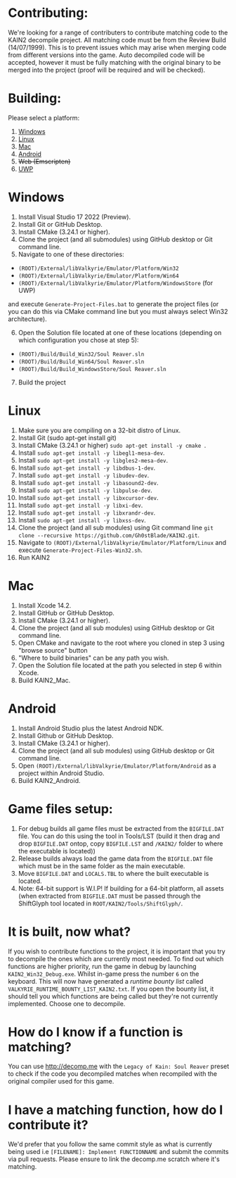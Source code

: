 # Contributing:

We're looking for a range of contributers to contribute matching code to the KAIN2 decompile project. All matching code must be from the Review Build (14/07/1999).
This is to prevent issues which may arise when merging code from different versions into the game. Auto decompiled code will be accepted, however it must be fully
matching with the original binary to be merged into the project (proof will be required and will be checked).

# Building:

Please select a platform:
  1. [Windows](#Windows)
  2. [Linux](#Linux)
  3. [Mac](#Mac)
  4. [Android](#Android)
  5. ~~Web (Emscripten)~~
  6. [UWP](#Windows)

# Windows
  1. Install Visual Studio 17 2022 (Preview).
  2. Install Git or GitHub Desktop.
  3. Install CMake (3.24.1 or higher).
  4. Clone the project (and all submodules) using GitHub desktop or Git command line.
  5. Navigate to one of these directories:

  - `(ROOT)/External/libValkyrie/Emulator/Platform/Win32`
  - `(ROOT)/External/libValkyrie/Emulator/Platform/Win64`
  - `(ROOT)/External/libValkyrie/Emulator/Platform/WindowsStore` (for UWP)

  and execute `Generate-Project-Files.bat` to generate the project files (or you can do this via CMake command line but you must always select Win32 architecture).

  6. Open the Solution file located at one of these locations (depending on which configuration you chose at step 5):
  - `(ROOT)/Build/Build_Win32/Soul Reaver.sln`
  - `(ROOT)/Build/Build_Win64/Soul Reaver.sln`
  - `(ROOT)/Build/Build_WindowsStore/Soul Reaver.sln`
  7. Build the project

# Linux
  1. Make sure you are compiling on a 32-bit distro of Linux.
  2. Install Git (sudo apt-get install git)
  3. Install CMake (3.24.1 or higher) `sudo apt-get install -y cmake `.
  4. Install `sudo apt-get install -y libegl1-mesa-dev`.
  5. Install `sudo apt-get install -y libgles2-mesa-dev`.
  6. Install `sudo apt-get install -y libdbus-1-dev`.
  7. Install `sudo apt-get install -y libudev-dev`.
  8. Install `sudo apt-get install -y libasound2-dev`.
  9. Install `sudo apt-get install -y libpulse-dev`.
  10. Install `sudo apt-get install -y libxcursor-dev`.
  11. Install `sudo apt-get install -y libxi-dev`.
  13. Install `sudo apt-get install -y libxrandr-dev`.
  14. Install `sudo apt-get install -y libxss-dev`.
  15. Clone the project (and all sub modules) using Git command line `git clone --recursive https://github.com/Gh0stBlade/KAIN2.git`.
  16. Navigate to `(ROOT)/External/libValkyrie/Emulator/Platform/Linux` and execute `Generate-Project-Files-Win32.sh`.
  17. Run KAIN2

# Mac
  1. Install Xcode 14.2.
  2. Install GitHub or GitHub Desktop.
  3. Install CMake (3.24.1 or higher).
  4. Clone the project (and all sub modules) using GitHub desktop or Git command line.
  5. Open CMake and navigate to the root where you cloned in step 3 using "browse source" button
  6. "Where to build binaries" can be any path you wish.
  7. Open the Solution file located at the path you selected in step 6 within Xcode.
  8. Build KAIN2_Mac.
  
# Android
  1. Install Android Studio plus the latest Android NDK.
  2. Install Github or GitHub Desktop.
  3. Install CMake (3.24.1 or higher).
  4. Clone the project (and all sub modules) using GitHub desktop or Git command line.
  5. Open `(ROOT)/External/libValkyrie/Emulator/Platform/Android` as a project within Android Studio.
  6. Build KAIN2_Android.

# Game files setup:
  1. For debug builds all game files must be extracted from the `BIGFILE.DAT` file. You can do this using the tool in Tools/LST (build it then drag and drop `BIGFILE.DAT` ontop, copy `BIGFILE.LST` and `/KAIN2/` folder to where the executable is located))
  2. Release builds always load the game data from the `BIGFILE.DAT` file which must be in the same folder as the main executable.
  3. Move `BIGFILE.DAT` and `LOCALS.TBL` to where the built executable is located.
  4. Note: 64-bit support is W.I.P! If building for a 64-bit platform, all assets (when extracted from `BIGFILE.DAT` must be passed through the ShiftGlyph tool located in `ROOT/KAIN2/Tools/ShiftGlyph/`.

# It is built, now what?

If you wish to contribute functions to the project, it is important that you try to decompile the ones which are currently most needed. To find out which functions are higher priority, run the game in debug by launching `KAIN2_Win32_Debug.exe`. Whilst in-game press the number `6` on the keyboard. This will now have generated a _runtime bounty list_ called `VALKYRIE_RUNTIME_BOUNTY_LIST_KAIN2.txt`. If you open the bounty list, it should tell you which functions are being called but they're not currently implemented. Choose one to decompile.

# How do I know if a function is matching?

You can use http://decomp.me with the `Legacy of Kain: Soul Reaver` preset to check if the code you decompiled matches when recompiled with the original compiler used for this game.

# I have a matching function, how do I contribute it?

We'd prefer that you follow the same commit style as what is currently being used i.e `[FILENAME]: Implement FUNCTIONNAME` and submit the commits via pull requests. Please ensure to link the decomp.me scratch where it's matching.
